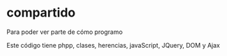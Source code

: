 # compartido
Para poder ver parte de cómo programo

Este código tiene phpp, clases, herencias, javaScript, JQuery, DOM y Ajax
